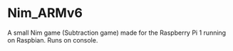 # Nim_ARMv6
A small Nim game (Subtraction game) made for the Raspberry Pi 1 running on Raspbian. Runs on console.
